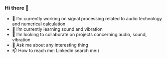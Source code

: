 ### Hi there 👋

- 🔭 I’m currently working on signal processing related to audio technology and numerical calculation
- 🌱 I’m currently learning sound and vibration
- 👯 I’m looking to collaborate on projects concerning audio, sound, vibration
- 💬 Ask me about any interesting thing
- 📫 How to reach me: Linkedin search me:)

<!--
**superLuyaooo/superLuyaooo** is a ✨ _special_ ✨ repository because its `README.md` (this file) appears on your GitHub profile.

Here are some ideas to get you started:

- 🔭 I’m currently working on ...
- 🌱 I’m currently learning ...
- 👯 I’m looking to collaborate on ...
- 🤔 I’m looking for help with ...
- 💬 Ask me about ...
- 📫 How to reach me: ...
- 😄 Pronouns: ...
- ⚡ Fun fact: ...
-->
